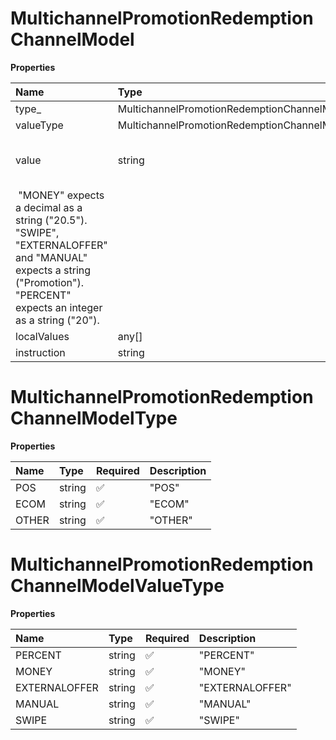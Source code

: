 # MultichannelPromotionRedemptionChannelModel

**Properties**

| Name                                                                                                                                                                         | Type                                                 | Required | Description                                 |
| :--------------------------------------------------------------------------------------------------------------------------------------------------------------------------- | :--------------------------------------------------- | :------- | :------------------------------------------ |
| type\_                                                                                                                                                                       | MultichannelPromotionRedemptionChannelModelType      | ❌       |                                             |
| valueType                                                                                                                                                                    | MultichannelPromotionRedemptionChannelModelValueType | ❌       |                                             |
| value                                                                                                                                                                        | string                                               | ❌       | The type of "Value" depends on "ValueType". |
| &nbsp;"MONEY" expects a decimal as a string ("20.5"). "SWIPE", "EXTERNALOFFER" and "MANUAL" expects a string ("Promotion"). "PERCENT" expects an integer as a string ("20"). |
| localValues                                                                                                                                                                  | any[]                                                | ❌       |                                             |
| instruction                                                                                                                                                                  | string                                               | ❌       |                                             |

# MultichannelPromotionRedemptionChannelModelType

**Properties**

| Name  | Type   | Required | Description |
| :---- | :----- | :------- | :---------- |
| POS   | string | ✅       | "POS"       |
| ECOM  | string | ✅       | "ECOM"      |
| OTHER | string | ✅       | "OTHER"     |

# MultichannelPromotionRedemptionChannelModelValueType

**Properties**

| Name          | Type   | Required | Description     |
| :------------ | :----- | :------- | :-------------- |
| PERCENT       | string | ✅       | "PERCENT"       |
| MONEY         | string | ✅       | "MONEY"         |
| EXTERNALOFFER | string | ✅       | "EXTERNALOFFER" |
| MANUAL        | string | ✅       | "MANUAL"        |
| SWIPE         | string | ✅       | "SWIPE"         |

<!-- This file was generated by liblab | https://liblab.com/ -->
